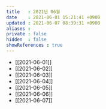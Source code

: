 ```yaml
---
title   : 2021년 06월
date    : 2021-06-01 15:21:41 +0900
updated : 2021-06-07 08:39:31 +0900
aliases : 
private : false
hidden  : false
showReferences : true
---
```

- [[2021-06-01]]
- [[2021-06-02]]
- [[2021-06-03]]
- [[2021-06-04]]
- [[2021-06-05]]
- [[2021-06-06]]
- [[2021-06-07]]
